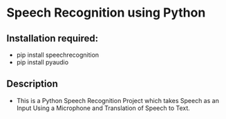 # Speech Recognition using Python

## Installation required: 
* pip install speechrecognition
* pip install pyaudio

## Description

* This is a Python Speech Recognition Project which takes Speech as an Input Using a Microphone and Translation of Speech to Text. 




